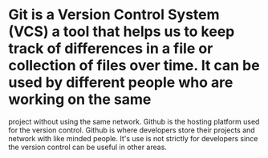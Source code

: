 # Git is a Version Control System (VCS) a tool that helps us to keep track of differences in a file or collection of files over time. It can be used by different people who are working on the same 
project without using the same network. Github is the hosting platform used for the version control. Github is where developers store their projects and network with like minded people. It's use 
is not strictly for developers since the version control can be useful in other areas.
